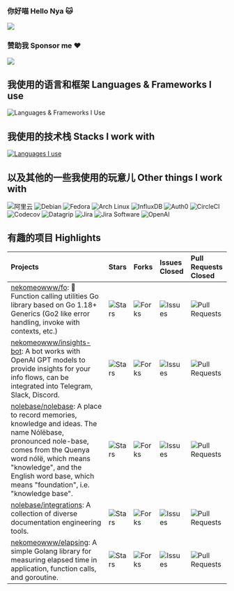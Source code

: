 ### 你好喵 Hello Nya 🐱

<a href="#stats" align="center">
  <picture>
    <source 
      srcset="https://github-readme-stats.vercel.app/api?username=nekomeowww&count_private=true&show_icons=true&include_all_commits=true&show_owner=true&theme=github_dark&hide_border=true&bg_color=00000000"
      media="(prefers-color-scheme: dark)"
    />
    <source
      srcset="https://github-readme-stats.vercel.app/api?username=nekomeowww&count_private=true&show_icons=true&include_all_commits=true&show_owner=true&theme=default&hide_border=true&bg_color=00000000"
      media="(prefers-color-scheme: light), (prefers-color-scheme: no-preference)"
    />
    <img src="https://github-readme-stats.vercel.app/api?username=nekomeowww&count_private=true&show_icons=true&include_all_commits=true&show_owner=true&theme=transparent" />
  </picture>
</a>

### 赞助我 Sponsor me ❤️

[![](https://img.shields.io/badge/爱发电-赞助_Neko_Ayaka-blueviolet.svg?style=flat-square)](https://afdian.net/a/ayakaneko)

## 我使用的语言和框架 Languages & Frameworks I use

<picture>
  <source media="(min-width: 648px)" srcset="https://skillicons.dev/icons?i=go,wasm,ts,vue,nuxtjs,vite,tailwind,windicss,prisma,graphql,js,lua,rust&perline=3">
  <img alt="Languages & Frameworks I Use" src="https://skillicons.dev/icons?i=go,wasm,ts,vue,nuxtjs,vite,tailwind,windicss,prisma,graphql,js,lua,rust">
</picture>

## 我使用的技术栈 Stacks I work with

[![Languages I use](https://skillicons.dev/icons?i=postgres,mysql,sqlite,supabase,mongodb,redis,rabbitmq,nginx,linux,nodejs,azure,aws,grafana,prometheus,sentry,docker,kubernetes,githubactions,git,postman,figma,netlify,cloudflare,vscode)](https://skillicons.dev)

## 以及其他的一些我使用的玩意儿 Other things I work with

![阿里云](https://img.shields.io/badge/-阿里云-FF6A00?style=flat-square&logo=alibabacloud&logoColor=white)
![Debian](https://img.shields.io/badge/-Debian-A81D33?style=flat-square&logo=debian&logoColor=white)
![Fedora](https://img.shields.io/badge/-Fedora-51A2DA?style=flat-square&logo=fedora&logoColor=white)
![Arch Linux](https://img.shields.io/badge/-Arch_Linux-1793D1?style=flat-square&logo=archlinux&logoColor=white)
![InfluxDB](https://img.shields.io/badge/-InfluxDB-22ADF6?style=flat-square&logo=influxdb&logoColor=white")
![Auth0](https://img.shields.io/badge/-Auth0-EB5424?style=flat-square&logo=auth0&logoColor=white")
![CircleCI](https://img.shields.io/badge/-CircleCI-343434?style=flat-square&logo=circleci&logoColor=white)
![Codecov](https://img.shields.io/badge/-Codecov-F01F7A?style=flat-square&logo=codecov&logoColor=white)
![Datagrip](https://img.shields.io/badge/-DataGrip-000000?style=flat-square&logo=datagrip&logoColor=white)
![Jira](https://img.shields.io/badge/-Jira-0052CC?style=flat-square&logo=jira&logoColor=white)
![Jira Software](https://img.shields.io/badge/-Jira_Software-0052CC?style=flat-square&logo=jirasoftware&logoColor=white)
![OpenAI](https://img.shields.io/badge/-GPTs-412991?style=flat-square&logo=openai&logoColor=white")

## 有趣的项目 Highlights

|Projects|Stars|Forks|Issues Closed|Pull Requests Closed|
|:---|:---|:---|:---|:---|
|[nekomeowww/fo](https://github.com/nekomeowww/fo): 🎺 Function calling utilities Go library based on Go 1.18+ Generics (Go2 like error handling, invoke with contexts, etc.) |![Stars](https://img.shields.io/github/stars/nekomeowww/fo?style=flat-square&labelColor=343b41)|![Forks](https://img.shields.io/github/forks/nekomeowww/fo?style=flat-square&labelColor=343b41)|![Issues](https://img.shields.io/github/issues-closed/nekomeowww/fo?style=flat-square&labelColor=343b41)|![Pull Requests](https://img.shields.io/github/issues-pr-closed/nekomeowww/fo?style=flat-square&labelColor=343b41)|
|[nekomeowww/insights-bot](https://github.com/nekomeowww/insights-bot): A bot works with OpenAI GPT models to provide insights for your info flows, can be integrated into Telegram, Slack, Discord. |![Stars](https://img.shields.io/github/stars/nekomeowww/insights-bot?style=flat-square&labelColor=343b41)|![Forks](https://img.shields.io/github/forks/nekomeowww/insights-bot?style=flat-square&labelColor=343b41)|![Issues](https://img.shields.io/github/issues-closed/nekomeowww/insights-bot?style=flat-square&labelColor=343b41)|![Pull Requests](https://img.shields.io/github/issues-pr-closed/nekomeowww/insights-bot?style=flat-square&labelColor=343b41)|
|[nolebase/nolebase](https://github.com/nolebase/nolebase): A place to record memories, knowledge and ideas. The name Nólëbase, pronounced nole-base, comes from the Quenya word nólë, which means "knowledge", and the English word base, which means "foundation", i.e. "knowledge base". |![Stars](https://img.shields.io/github/stars/nolebase/nolebase?style=flat-square&labelColor=343b41)|![Forks](https://img.shields.io/github/forks/nolebase/nolebase?style=flat-square&labelColor=343b41)|![Issues](https://img.shields.io/github/issues-closed/nolebase/nolebase?style=flat-square&labelColor=343b41)|![Pull Requests](https://img.shields.io/github/issues-pr-closed/LittleSound/nolebase?style=flat-square&labelColor=343b41)|
|[nolebase/integrations](https://github.com/nolebase/integrations): A collection of diverse documentation engineering tools. |![Stars](https://img.shields.io/github/stars/nolebase/integrations?style=flat-square&labelColor=343b41)|![Forks](https://img.shields.io/github/forks/nolebase/integrations?style=flat-square&labelColor=343b41)|![Issues](https://img.shields.io/github/issues-closed/nolebase/integrations?style=flat-square&labelColor=343b41)|![Pull Requests](https://img.shields.io/github/issues-pr-closed/nolebase/integrations?style=flat-square&labelColor=343b41)|
|[nekomeowww/elapsing](https://github.com/nekomeowww/elapsing): A simple Golang library for measuring elapsed time in application, function calls, and goroutine. |![Stars](https://img.shields.io/github/stars/nekomeowww/elapsing?style=flat-square&labelColor=343b41)|![Forks](https://img.shields.io/github/forks/nekomeowww/elapsing?style=flat-square&labelColor=343b41)|![Issues](https://img.shields.io/github/issues-closed/nekomeowww/elapsing?style=flat-square&labelColor=343b41)|![Pull Requests](https://img.shields.io/github/issues-pr-closed/nekomeowww/elapsing?style=flat-square&labelColor=343b41)|
